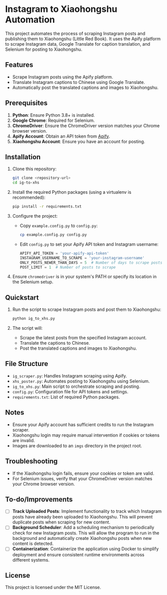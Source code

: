 # Instagram to Xiaohongshu Automation

This project automates the process of scraping Instagram posts and publishing them to Xiaohongshu (Little Red Book). It uses the Apify platform to scrape Instagram data, Google Translate for caption translation, and Selenium for posting to Xiaohongshu.

## Features
- Scrape Instagram posts using the Apify platform.
- Translate Instagram captions to Chinese using Google Translate.
- Automatically post the translated captions and images to Xiaohongshu.

## Prerequisites
1. **Python**: Ensure Python 3.8+ is installed.
2. **Google Chrome**: Required for Selenium.
3. **ChromeDriver**: Ensure the ChromeDriver version matches your Chrome browser version.
4. **Apify Account**: Obtain an API token from [Apify](https://apify.com/).
5. **Xiaohongshu Account**: Ensure you have an account for posting.

## Installation
1. Clone this repository:
   ```bash
   git clone <repository-url>
   cd ig-to-xhs
   ```

2. Install the required Python packages (using a virtualenv is recommended):
   ```bash
   pip install -r requirements.txt
   ```

3. Configure the project:
   - Copy `example.config.py` to `config.py`:
     ```bash
     cp example.config.py config.py
     ```
   - Edit `config.py` to set your Apify API token and Instagram username:
     ```python
     APIFY_API_TOKEN = 'your-apify-api-token'
     INSTAGRAM_USERNAME_TO_SCRAPE = 'your-instagram-username'
     ONLY_POSTS_NEWER_THAN_DAYS = 5  # Number of days to scrape posts from
     POST_LIMIT = 1  # Number of posts to scrape
     ```

4. Ensure `chromedriver` is in your system's PATH or specify its location in the Selenium setup.

## Quickstart
1. Run the script to scrape Instagram posts and post them to Xiaohongshu:
   ```bash
   python ig_to_xhs.py
   ```

2. The script will:
   - Scrape the latest posts from the specified Instagram account.
   - Translate the captions to Chinese.
   - Post the translated captions and images to Xiaohongshu.

## File Structure
- `ig_scraper.py`: Handles Instagram scraping using Apify.
- `xhs_poster.py`: Automates posting to Xiaohongshu using Selenium.
- `ig_to_xhs.py`: Main script to orchestrate scraping and posting.
- `config.py`: Configuration file for API tokens and settings.
- `requirements.txt`: List of required Python packages.

## Notes
- Ensure your Apify account has sufficient credits to run the Instagram scraper.
- Xiaohongshu login may require manual intervention if cookies or tokens are invalid.
- Images are downloaded to an `imgs` directory in the project root.

## Troubleshooting
- If the Xiaohongshu login fails, ensure your cookies or token are valid.
- For Selenium issues, verify that your ChromeDriver version matches your Chrome browser version.

## To-do/Improvements
- [ ] **Track Uploaded Posts**: Implement functionality to track which Instagram posts have already been uploaded to Xiaohongshu. This will prevent duplicate posts when scraping for new content.
- [ ] **Background Scheduler**: Add a scheduling mechanism to periodically check for new Instagram posts. This will allow the program to run in the background and automatically create Xiaohongshu posts when new content is detected.
- [ ] **Containerization**: Containerize the application using Docker to simplify deployment and ensure consistent runtime environments across different systems.

## License
This project is licensed under the MIT License.
